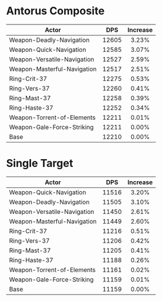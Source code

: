 # Antorus Composite
| Actor | DPS | Increase |
|---|:---:|:---:|
|Weapon-Deadly-Navigation|12605|3.23%|
|Weapon-Quick-Navigation|12585|3.07%|
|Weapon-Versatile-Navigation|12527|2.59%|
|Weapon-Masterful-Navigation|12517|2.51%|
|Ring-Crit-37|12275|0.53%|
|Ring-Vers-37|12260|0.41%|
|Ring-Mast-37|12258|0.39%|
|Ring-Haste-37|12252|0.34%|
|Weapon-Torrent-of-Elements|12211|0.01%|
|Weapon-Gale-Force-Striking|12211|0.00%|
|Base|12210|0.00%|

# Single Target
| Actor | DPS | Increase |
|---|:---:|:---:|
|Weapon-Quick-Navigation|11516|3.20%|
|Weapon-Deadly-Navigation|11505|3.10%|
|Weapon-Versatile-Navigation|11450|2.61%|
|Weapon-Masterful-Navigation|11449|2.60%|
|Ring-Crit-37|11216|0.51%|
|Ring-Vers-37|11206|0.42%|
|Ring-Mast-37|11205|0.41%|
|Ring-Haste-37|11188|0.26%|
|Weapon-Torrent-of-Elements|11161|0.02%|
|Weapon-Gale-Force-Striking|11159|0.01%|
|Base|11159|0.00%|

